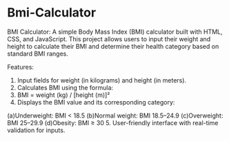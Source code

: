 # Bmi-Calculator
BMI Calculator:
A simple Body Mass Index (BMI) calculator built with HTML, CSS, and JavaScript. This project allows users to input their weight and height to calculate their BMI and determine their health category based on standard BMI ranges.

Features:
1. Input fields for weight (in kilograms) and height (in meters).
2. Calculates BMI using the formula:
3. BMI = weight (kg) / [height (m)]²
4. Displays the BMI value and its corresponding category:

(a)Underweight: BMI < 18.5
(b)Normal weight: BMI 18.5–24.9
(c)Overweight: BMI 25–29.9
(d)Obesity: BMI ≥ 30
5. User-friendly interface with real-time validation for inputs.
